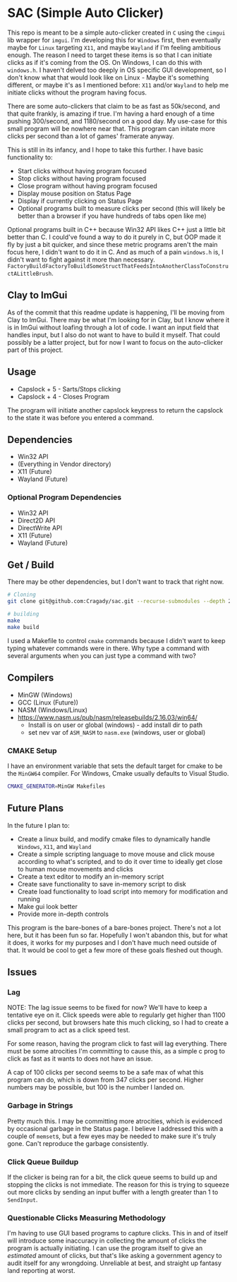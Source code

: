 # SAC (Simple Auto Clicker)

This repo is meant to be a simple auto-clicker created in `C` using the `cimgui` lib wrapper for `imgui`. I'm developing this for `Windows` first, then eventually maybe for `Linux` targeting `X11`, and maybe `Wayland` if I'm feeling ambitious enough. The reason I need to target these items is so that I can initiate clicks as if it's coming from the OS. On Windows, I can do this with `windows.h`. I haven't delved too deeply in OS specific GUI development, so I don't know what that would look like on Linux - Maybe it's something different, or maybe it's as I mentioned before: `X11` and/or `Wayland` to help me initiate clicks without the program having focus.

There are some auto-clickers that claim to be as fast as 50k/second, and that quite frankly, is amazing if true. I'm having a hard enough of a time pushing 300/second, and 1180/second on a good day. My use-case for this small program will be nowhere near that. This program can initate more clicks per second than a lot of games' framerate anyway.

This is still in its infancy, and I hope to take this further. I have basic functionality to:

* Start clicks without having program focused
* Stop clicks without having program focused
* Close program without having program focused
* Display mouse position on Status Page
* Display if currently clicking on Status Page
* Optional programs built to measure clicks per second (this will likely be better than a browser if you have hundreds of tabs open like me)

Optional programs built in C++ because Win32 API likes C++ just a little bit better than C. I could've found a way to do it purely in C, but OOP made it fly by just a bit quicker, and since these metric programs aren't the main focus here, I didn't want to do it in C. And as much of a pain `windows.h` is, I didn't want to fight against it more than necessary. `FactoryBuildFactoryToBuildSomeStructThatFeedsIntoAnotherClassToConstructALittleBrush`.

## Clay to ImGui

As of the commit that this readme update is happening, I'll be moving from Clay to ImGui. There may be what I'm looking for in Clay, but I know where it is in ImGui without loafing through a lot of code. I want an input field that handles input, but I also do not want to have to build it myself. That could possibly be a latter project, but for now I want to focus on the auto-clicker part of this project.

## Usage

* Capslock + 5 - Sarts/Stops clicking
* Capslock + 4 - Closes Program

The program will initiate another capslock keypress to return the capslock to the state it was before you entered a command.

## Dependencies

* Win32 API
* (Everything in Vendor directory)
* X11 (Future)
* Wayland (Future)

### Optional Program Dependencies

* Win32 API
* Direct2D API
* DirectWrite API
* X11 (Future)
* Wayland (Future)

## Get / Build

There may be other dependencies, but I don't want to track that right now.

```sh
# Cloning
git clone git@github.com:Cragady/sac.git --recurse-submodules --depth 2 -j8
```

```sh
# building
make
make build
```

I used a Makefile to control `cmake` commands because I didn't want to keep typing whatever commands were in there. Why type a command with several arguments when you can just type a command with two?

## Compilers

* MinGW (Windows)
* GCC (Linux (Future))
* NASM (Windows/Linux)
* https://www.nasm.us/pub/nasm/releasebuilds/2.16.03/win64/
  * Install is on user or global (windows) - add install dir to path
  * set nev var of `ASM_NASM` to `nasm.exe` (windows, user or global)

### CMAKE Setup

I have an environment variable that sets the default target for cmake to be the `MinGW64` compiler. For Windows, Cmake usually defaults to Visual Studio.

```sh
CMAKE_GENERATOR=MinGW Makefiles
```

## Future Plans

In the future I plan to:

* Create a linux build, and modify cmake files to dynamically handle `Windows`, `X11`, and `Wayland`
* Create a simple scripting language to move mouse and click mouse according to what's scripted, and to do it over time to ideally get close to human mouse movements and clicks
* Create a text editor to modify an in-memory script
* Create save functionality to save in-memory script to disk
* Create load functionality to load script into memory for modification and running
* Make gui look better
* Provide more in-depth controls

This program is the bare-bones of a bare-bones project. There's not a lot here, but it has been fun so far. Hopefully I won't abandon this, but for what it does, it works for my purposes and I don't have much need outside of that. It would be cool to get a few more of these goals fleshed out though.

## Issues

### Lag

NOTE: The lag issue seems to be fixed for now? We'll have to keep a tentative eye on it. Click speeds were able to regularly get higher than 1100 clicks per second, but browsers hate this much clicking, so I had to create a small program to act as a click speed test.

For some reason, having the program click to fast will lag everything. There must be some atrocities I'm committing to cause this, as a simple c prog to click as fast as it wants to does not have an issue.

A cap of 100 clicks per second seems to be a safe max of what this program can do, which is down from 347 clicks per second. Higher numbers may be possible, but 100 is the number I landed on.

### Garbage in Strings

Pretty much this. I may be committing more atrocities, which is evidenced by occasional garbage in the Status page. I believe I addressed this with a couple of `memset`s, but a few eyes may be needed to make sure it's truly gone. Can't reproduce the garbage consistently.

### Click Queue Buildup

If the clicker is being ran for a bit, the click queue seems to build up and stopping the clicks is not immediate. The reason for this is trying to squeeze out more clicks by sending an input buffer with a length greater than 1 to `SendInput`.

### Questionable Clicks Measuring Methodology

I'm having to use GUI based programs to capture clicks. This in and of itself will introduce some inaccuracy in collecting the amount of clicks the program is actually initiating. I can use the program itself to give an *estimated* amount of clicks, but that's like asking a government agency to audit itself for any wrongdoing. Unreliable at best, and straight up fantasy land reporting at worst.

